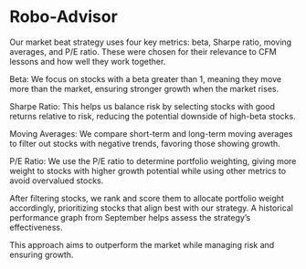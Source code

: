 # Robo-Advisor

Our market beat strategy uses four key metrics: beta, Sharpe ratio, moving averages, and P/E ratio. These were chosen for their relevance to CFM lessons and how well they work together.

Beta: We focus on stocks with a beta greater than 1, meaning they move more than the market, ensuring stronger growth when the market rises.

Sharpe Ratio: This helps us balance risk by selecting stocks with good returns relative to risk, reducing the potential downside of high-beta stocks.

Moving Averages: We compare short-term and long-term moving averages to filter out stocks with negative trends, favoring those showing growth.

P/E Ratio: We use the P/E ratio to determine portfolio weighting, giving more weight to stocks with higher growth potential while using other metrics to avoid overvalued stocks.

After filtering stocks, we rank and score them to allocate portfolio weight accordingly, prioritizing stocks that align best with our strategy. A historical performance graph from September helps assess the strategy’s effectiveness.

This approach aims to outperform the market while managing risk and ensuring growth.
